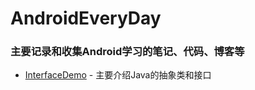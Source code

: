 # AndroidEveryDay

### 主要记录和收集Android学习的笔记、代码、博客等
- [InterfaceDemo](https://github.com/wangdongyang/AndroidEveryDay/blob/master/InterFaceDemo.java) - 主要介绍Java的抽象类和接口
